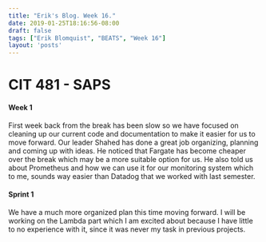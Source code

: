 ```yaml
---
title: "Erik's Blog. Week 16."
date: 2019-01-25T18:16:56-08:00
draft: false
tags: ["Erik Blomquist", "BEATS", "Week 16"]
layout: 'posts'
---
```


# CIT 481 - SAPS
#### Week 1
First week back from the break has been slow so we have focused on cleaning up our current code and documentation to make it easier for us to move forward. Our leader Shahed has done a great job organizing, planning and coming up with ideas. He noticed that Fargate has become cheaper over the break which may be a more suitable option for us. He also told us about Prometheus and how we can use it for our monitoring system which to me, sounds way easier than Datadog that we worked with last semester.

#### Sprint 1
We have a much more organized plan this time moving forward. I will be working on the Lambda part which I am excited about because I have little to no experience with it, since it was never my task in previous projects.
